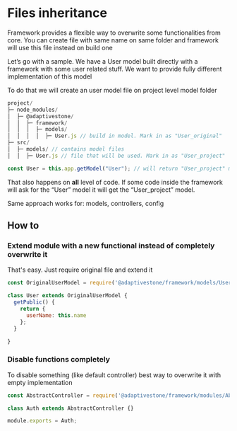 # Files inheritance 

Framework provides a flexible way to overwrite some functionalities from core. You can create file with same name on same folder and framework will use this file instead on build one 

Let’s go with a sample. We have a User model built directly with a framework with some user related stuff. We want to provide fully different implementation of this model

To do that we will create an user model file on project level model folder

```js
project/ 
├─ node_modules/
│  ├─ @adaptivestone/
│  │  ├─ framework/
│  │  │  ├─ models/
│  │  │  │  ├─ User.js // build in model. Mark in as "User_original"
├─ src/
│  ├─ models/ // contains model files 
│  │  ├─ User.js // file that will be used. Mark in as "User_project"

```

```js
const User = this.app.getModel("User"); // will return "User_project" model
```

That also happens on **all** level of code. If some code inside the framework will ask for the “User” model it will get the “User_project” model.

Same approach works for: models, controllers, config


## How to 

### Extend module with a new functional instead of completely overwrite it 

That's easy. Just require original file and extend it 

```js
const OriginalUserModel = require('@adaptivestone/framework/models/User');

class User extends OriginalUserModel {
  getPublic() {
    return {
      userName: this.name
    };
  }

}
```

### Disable functions completely

To disable something (like default controller) best way to overwrite it with empty implementation 


```js
const AbstractController = require('@adaptivestone/framework/modules/AbstractController');

class Auth extends AbstractController {}

module.exports = Auth;

```
